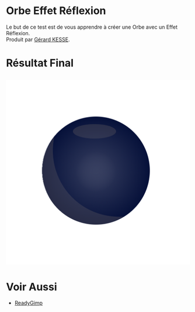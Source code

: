 # Orbe Effet Réflexion

Le but de ce test est de vous apprendre à créer une Orbe avec un Effet Réflexion.  
Produit par 
[Gérard KESSE](https://github.com/gkesse/ "https://github.com/gkesse").

# Résultat Final

![Orbe.png](https://raw.githubusercontent.com/gkesse/ReadyGimp/master/Projet/Orbe/Orbe.png)
---
# Voir Aussi

* [ReadyGimp](https://github.com/gkesse/ReadyGimp/#apprendre-la-synthèse-dimages-avec-gimp "ReadyGimp")
